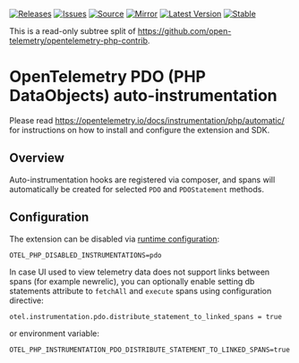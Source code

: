[![Releases](https://img.shields.io/badge/releases-purple)](https://github.com/opentelemetry-php/contrib-auto-pdo/releases)
[![Issues](https://img.shields.io/badge/issues-pink)](https://github.com/open-telemetry/opentelemetry-php/issues)
[![Source](https://img.shields.io/badge/source-contrib-green)](https://github.com/open-telemetry/opentelemetry-php-contrib/tree/main/src/Instrumentation/PDO)
[![Mirror](https://img.shields.io/badge/mirror-opentelemetry--php--contrib-blue)](https://github.com/opentelemetry-php/contrib-auto-pdo)
[![Latest Version](http://poser.pugx.org/open-telemetry/opentelemetry-auto-pdo/v/unstable)](https://packagist.org/packages/open-telemetry/opentelemetry-auto-pdo/)
[![Stable](http://poser.pugx.org/open-telemetry/opentelemetry-auto-pdo/v/stable)](https://packagist.org/packages/open-telemetry/opentelemetry-auto-pdo/)

This is a read-only subtree split of https://github.com/open-telemetry/opentelemetry-php-contrib.

# OpenTelemetry PDO (PHP DataObjects) auto-instrumentation

Please read https://opentelemetry.io/docs/instrumentation/php/automatic/ for instructions on how to
install and configure the extension and SDK.

## Overview
Auto-instrumentation hooks are registered via composer, and spans will automatically be created for
selected `PDO` and `PDOStatement` methods.

## Configuration

The extension can be disabled via [runtime configuration](https://opentelemetry.io/docs/instrumentation/php/sdk/#configuration):

```shell
OTEL_PHP_DISABLED_INSTRUMENTATIONS=pdo
```
                     
In case UI used to view telemetry data does not support links between spans (for example newrelic),
you can optionally enable setting db statements attribute to `fetchAll` and `execute` spans using 
configuration directive:
```
otel.instrumentation.pdo.distribute_statement_to_linked_spans = true
```
or environment variable:
```shell
OTEL_PHP_INSTRUMENTATION_PDO_DISTRIBUTE_STATEMENT_TO_LINKED_SPANS=true
```